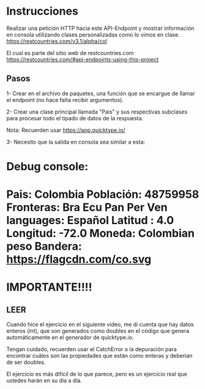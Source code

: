 
# Instrucciones

Realizar una petición HTTP hacia este API-Endpoint y mostrar información en consola utilizando clases personalizadas
como lo vimos en clase.
https://restcountries.com/v3.1/alpha/col

El cual es parte del sitio web de restcountries.com
https://restcountries.com/#api-endpoints-using-this-project


## Pasos

1- Crear en el archivo de paquetes, una función que se encargue de llamar el endpoint (no hace falta recibir argumentos).

2- Crear una clase principal llamada "Pais" y sus respectivas subclases para procesar todo el tipado de datos de la respuesta.

Nota: Recuerden usar
https://app.quicktype.io/

3- Necesito que la salida en consola sea similar a esta:

Debug console:
===========================
Pais: Colombia
Población: 48759958
Fronteras:
    Bra
    Ecu
    Pan
    Per
    Ven
languages: Español
Latitud : 4.0
Longitud: -72.0
Moneda: Colombian peso
Bandera: https://flagcdn.com/co.svg
===========================


# IMPORTANTE!!!!
## LEER

Cuando hice el ejercicio en el siguiente video, me di cuenta que hay datos enteros (int), que son generados como doubles en el código que genera automáticamente en el generador de quicktype.io.

Tengan cuidado, recuerden usar el CatchError o la depuración para encontrar cuáles son las propiedades que están como enteras y deberían de ser doubles.

El ejercicio es más difícil de lo que parece, pero es un ejercicio real que ustedes harán en su día a día.
